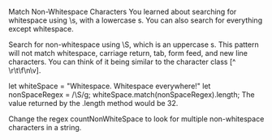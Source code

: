 Match Non-Whitespace Characters
You learned about searching for whitespace using \s, with a lowercase s. You can also search for everything except whitespace.

Search for non-whitespace using \S, which is an uppercase s. This pattern will not match whitespace, carriage return, tab, form feed, and new line characters. You can think of it being similar to the character class [^ \r\t\f\n\v].

let whiteSpace = "Whitespace. Whitespace everywhere!"
let nonSpaceRegex = /\S/g;
whiteSpace.match(nonSpaceRegex).length;
The value returned by the .length method would be 32.

Change the regex countNonWhiteSpace to look for multiple non-whitespace characters in a string.

